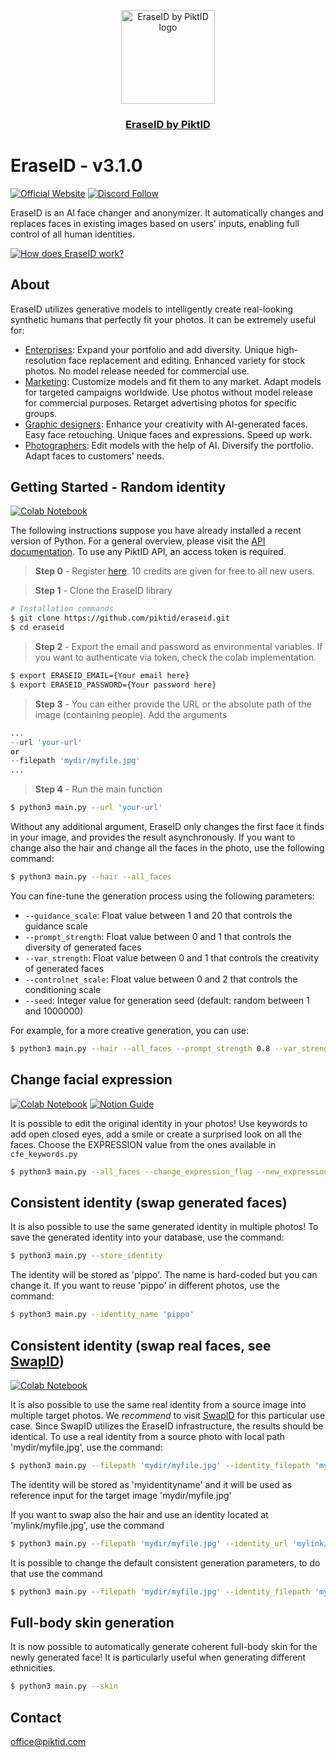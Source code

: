 <p align="center">
  <img src="https://id.piktid.com/logo.svg" alt="EraseID by PiktID logo" width="150">
  </br>
  <h3 align="center"><a href="[https://studio.piktid.com](https://studio.piktid.com)">EraseID by PiktID</a></h3>
</p>


# EraseID - v3.1.0
[![Official Website](https://img.shields.io/badge/Official%20Website-piktid.com-blue?style=flat&logo=world&logoColor=white)](https://piktid.com)
[![Discord Follow](https://dcbadge.vercel.app/api/server/FJU39e9Z4P?style=flat)](https://discord.com/invite/FJU39e9Z4P)

EraseID is an AI face changer and anonymizer. 
It automatically changes and replaces faces in existing images based on users' inputs, enabling full control of all human identities.

[![How does EraseID work?](http://i3.ytimg.com/vi/REQsqVu-L7I/hqdefault.jpg)](https://www.youtube.com/watch?v=REQsqVu-L7I)


## About
EraseID utilizes generative models to intelligently create real-looking synthetic humans that perfectly fit your photos. It can be extremely useful for:

- <ins>Enterprises</ins>: Expand your portfolio and add diversity. Unique high-resolution face replacement and editing. Enhanced variety for stock photos. No model release needed for commercial use.
- <ins>Marketing</ins>: Customize models and fit them to any market. Adapt models for targeted campaigns worldwide. Use photos without model release for commercial purposes. Retarget advertising photos for specific groups. 
- <ins>Graphic designers</ins>: Enhance your creativity with AI-generated faces. Easy face retouching. Unique faces and expressions. Speed up work.
- <ins>Photographers</ins>: Edit models with the help of AI. Diversify the portfolio. Adapt faces to customers' needs.

## Getting Started - Random identity
[![Colab Notebook](https://colab.research.google.com/assets/colab-badge.svg)](https://colab.research.google.com/drive/1dAAswUw9M3h8NAcHJ-ty_-WD6jDrSnwD)


The following instructions suppose you have already installed a recent version of Python. For a general overview, please visit the <a href="https://api.piktid.com/docs">API documentation</a>.
To use any PiktID API, an access token is required. 

> **Step 0** - Register <a href="https://studio.piktid.com">here</a>. 10 credits are given for free to all new users.

> **Step 1** - Clone the EraseID library
```bash
# Installation commands
$ git clone https://github.com/piktid/eraseid.git
$ cd eraseid
```

> **Step 2** - Export the email and password as environmental variables. If you want to authenticate via token, check the colab implementation.
```bash
$ export ERASEID_EMAIL={Your email here}
$ export ERASEID_PASSWORD={Your password here}
```

> **Step 3** - You can either provide the URL or the absolute path of the image (containing people). Add the arguments
```python
...
--url 'your-url'
or
--filepath 'mydir/myfile.jpg'
...
```

> **Step 4** - Run the main function
```bash
$ python3 main.py --url 'your-url'
```

Without any additional argument, EraseID only changes the first face it finds in your image, and provides the result asynchronously. 
If you want to change also the hair and change all the faces in the photo, use the following command:

```bash
$ python3 main.py --hair --all_faces
```

You can fine-tune the generation process using the following parameters:
- `--guidance_scale`: Float value between 1 and 20 that controls the guidance scale
- `--prompt_strength`: Float value between 0 and 1 that controls the diversity of generated faces
- `--var_strength`: Float value between 0 and 1 that controls the creativity of generated faces
- `--controlnet_scale`: Float value between 0 and 2 that controls the conditioning scale
- `--seed`: Integer value for generation seed (default: random between 1 and 1000000)

For example, for a more creative generation, you can use:
```bash
$ python3 main.py --hair --all_faces --prompt_strength 0.8 --var_strength 0.8
```

## Change facial expression
[![Colab Notebook](https://colab.research.google.com/assets/colab-badge.svg)](https://colab.research.google.com/drive/1d6YT3pt7M4bacAgy0zdr-qYjS57KymLw?usp=sharing)
[![Notion Guide](https://img.shields.io/badge/Notion-Visit%20Page-blue?style=flat)](https://piktid.notion.site/EraseID-Change-Expression-API-Quick-Start-Guide-18162b3ad01f8012b982f383ee0bc3d1)


It is possible to edit the original identity in your photos! Use keywords to add open closed eyes, add a smile or create a surprised look on all the faces.
Choose the EXPRESSION value from the ones available in `cfe_keywords.py`

```bash
$ python3 main.py --all_faces --change_expression_flag --new_expression EXPRESSION
```

## Consistent identity (swap generated faces)
It is also possible to use the same generated identity in multiple photos! 
To save the generated identity into your database, use the command:

```bash
$ python3 main.py --store_identity
```

The identity will be stored as 'pippo'. The name is hard-coded but you can change it.
If you want to reuse 'pippo' in different photos, use the command:

```bash
$ python3 main.py --identity_name 'pippo'
```

## Consistent identity (swap real faces, see [SwapID](https://github.com/piktid/swapid))
[![Colab Notebook](https://colab.research.google.com/assets/colab-badge.svg)](https://colab.research.google.com/drive/1N_PMMvNJV9UnfRP3p8hFBpGMgv_qYXHL?usp=sharing)

It is also possible to use the same real identity from a source image into multiple target photos. We *recommend* to visit [SwapID](https://studio.piktid.com/swap) for this particular use case. Since SwapID utilizes the EraseID infrastructure, the results should be identical.
To use a real identity from a source photo with local path 'mydir/myfile.jpg', use the command:

```bash
$ python3 main.py --filepath 'mydir/myfile.jpg' --identity_filepath 'mydir/myfile.jpg' --identity_name 'myidentityname'
```

The identity will be stored as 'myidentityname' and it will be used as reference input for the target image 'mydir/myfile.jpg'

If you want to swap also the hair and use an identity located at 'mylink/myfile.jpg', use the command
```bash
$ python3 main.py --filepath 'mydir/myfile.jpg' --identity_url 'mylink/myfile.jpg' --identity_name 'myidentityname' --hair
```

It is possible to change the default consistent generation parameters, to do that use the command
```bash
$ python3 main.py --filepath 'mydir/myfile.jpg' --identity_filepath 'mydir/myfile.jpg' --identity_name 'myidentityname' --prompt_strength 0.55 --seed 0
```

## Full-body skin generation
It is now possible to automatically generate coherent full-body skin for the newly generated face! It is particularly useful when generating different ethnicities. 

```bash
$ python3 main.py --skin
```

## Contact
office@piktid.com
